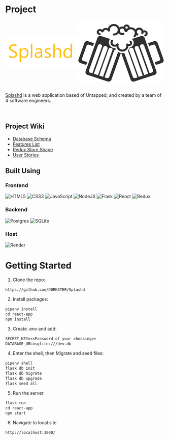 # Project
<div style="display: flex; flex-direction: row; align-items:center; justify-content: start" >
    <img src="react-app/src/assets/remove2-removebg-preview.png"/>
    <img src="react-app/src/assets/icanfindthis-removebg-preview-removebg-preview.png"/>
</div>
<br>

[Splashd](https://splashd.onrender.com/) is a web application based of Untapped, and created by a team of 4 software engineers.

<br>

## Project Wiki
* [Database Schema](https://github.com/D0RK5TER/Splashd/wiki/Database-Schema)
* [Features List](https://github.com/D0RK5TER/Splashd/wiki/Features-List)
* [Redux Store Shape](https://github.com/D0RK5TER/Splashd/wiki/Redux-Store-Shape)
* [User Stories](https://github.com/D0RK5TER/Splashd/wiki/User-Stories)


## Built Using
### Frontend
![HTML5](https://img.shields.io/badge/html5-%23E34F26.svg?style=for-the-badge&logo=html5&logoColor=white)
![CSS3](https://img.shields.io/badge/css3-%231572B6.svg?style=for-the-badge&logo=css3&logoColor=white)
![JavaScript](https://img.shields.io/badge/javascript-%23323330.svg?style=for-the-badge&logo=javascript&logoColor=%23F7DF1E)
![NodeJS](https://img.shields.io/badge/node.js-6DA55F?style=for-the-badge&logo=node.js&logoColor=white)
![Flask](https://img.shields.io/badge/flask-%23000.svg?style=for-the-badge&logo=flask&logoColor=white)
![React](https://img.shields.io/badge/react-%2320232a.svg?style=for-the-badge&logo=react&logoColor=%2361DAFB)
![Redux](https://img.shields.io/badge/redux-%23593d88.svg?style=for-the-badge&logo=redux&logoColor=white)
### Backend
![Postgres](https://img.shields.io/badge/postgres-%23316192.svg?style=for-the-badge&logo=postgresql&logoColor=white)
![SQLite](https://img.shields.io/badge/sqlite-%2307405e.svg?style=for-the-badge&logo=sqlite&logoColor=white)
### Host
![Render](https://img.shields.io/badge/render-%4351e8.svg?style=for-the-badge&logo=sqlite&logoColor=white)

# Getting Started
1. Clone the repo:
```
https://github.com/D0RK5TER/Splashd
```

2. Install packages:
```
pipenv install
cd react-app
npm install
```

3. Create .env and add:
```
SECRET_KEY=<<Password of your choosing>>
DATABASE_URL=sqlite:///dev.db
```

4. Enter the shell, then Migrate and seed files:
```
pipenv shell
flask db init
flask db migrate
flask db upgrade
flask seed all
```

5. Run the server
```
flask run
cd react-app
npm start
```

6. Navigate to local site
```
http://localhost:3000/
```
